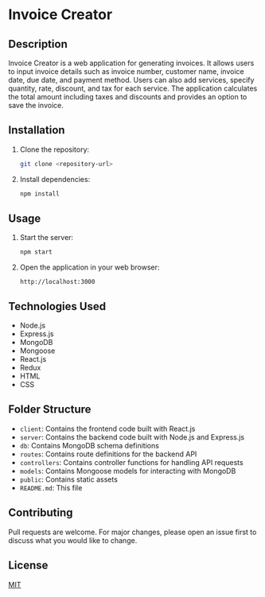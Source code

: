 # Invoice Creator

## Description
Invoice Creator is a web application for generating invoices. It allows users to input invoice details such as invoice number, customer name, invoice date, due date, and payment method. Users can also add services, specify quantity, rate, discount, and tax for each service. The application calculates the total amount including taxes and discounts and provides an option to save the invoice.

## Installation
1. Clone the repository:
    ```bash
    git clone <repository-url>
    ```
2. Install dependencies:
    ```bash
    npm install
    ```

## Usage
1. Start the server:
    ```bash
    npm start
    ```
2. Open the application in your web browser:
    ```
    http://localhost:3000
    ```

## Technologies Used
- Node.js
- Express.js
- MongoDB
- Mongoose
- React.js
- Redux
- HTML
- CSS

## Folder Structure
- `client`: Contains the frontend code built with React.js
- `server`: Contains the backend code built with Node.js and Express.js
- `db`: Contains MongoDB schema definitions
- `routes`: Contains route definitions for the backend API
- `controllers`: Contains controller functions for handling API requests
- `models`: Contains Mongoose models for interacting with MongoDB
- `public`: Contains static assets
- `README.md`: This file

## Contributing
Pull requests are welcome. For major changes, please open an issue first to discuss what you would like to change.

## License
[MIT](https://choosealicense.com/licenses/mit/)
